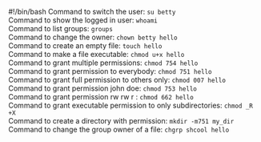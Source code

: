 #!/bin/bash
Command to switch the user: `su betty`  
Command to show the logged in user: `whoami`  
Command to list groups: `groups`  
Command to change the owner: `chown betty hello`  
Command to create an empty file: `touch hello`  
Command to make a file executable: `chmod u+x hello`  
Command to grant multiple permissions: `chmod 754 hello`  
Command to grant permission to everybody: `chmod 751 hello`  
Command to grant full permission to others only: `chmod 007 hello`  
Command to grant permission john doe: `chmod 753 hello`  
Command to grant permission rw rw r : `chmod 662 hello`  
Command to grant executable permission to only subdirectories: `chmod _R +X`  
Command to create a directory with permission: `mkdir -m751 my_dir`  
Command to change the group owner of a file: `chgrp shcool hello`  
